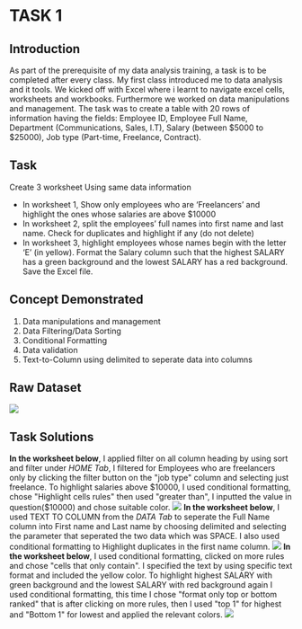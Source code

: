 # TASK 1
## Introduction
As part of the prerequisite of my data analysis training, a task is to be completed after every class. My first class introduced me to data analysis and it tools. We kicked off with Excel where i learnt to navigate excel cells, worksheets and workbooks. Furthermore we worked on data manipulations and management. The task was to create a table with 20 rows of information having the fields: Employee ID, Employee Full Name, Department (Communications, Sales, I.T), Salary (between $5000 to $25000), Job type (Part-time, Freelance, Contract).
## Task
Create 3 worksheet Using same data information
- In worksheet 1, Show only employees who are ‘Freelancers’ and highlight the ones whose salaries are above $10000
- In worksheet 2, split the employees’ full names into first name and last name. Check for duplicates and highlight if any (do not delete)
- In worksheet 3, highlight employees whose names begin with the letter ‘E’ (in yellow). Format the Salary column such that the highest SALARY has a green background and the lowest SALARY has a red background. Save the Excel file.
## Concept Demonstrated
1. Data manipulations and management
2. Data Filtering/Data Sorting
3. Conditional Formatting
4. Data validation
5. Text-to-Column using delimited to seperate data into columns
## Raw Dataset
![](https://github.com/AnietieJohnson/Week1-Excel-task/blob/main/Raw%20data%20for%20task1.png)
## Task Solutions
**In the worksheet below**, I applied filter on all column heading by using sort and filter under _HOME Tab_, I filtered for Employees who are freelancers only by clicking the filter button on the "job type" column and selecting just freelance. To highlight salaries above $10000, I used conditional formatting, chose "Highlight cells rules" then used "greater than", I inputted the value in question($10000) and chose suitable color.
![](https://github.com/AnietieJohnson/Week1-Excel-task/blob/main/Freelancers%20that%20earn%20above%20%2410%2C000.png)
**In the worksheet below**, I used TEXT TO COLUMN from the _DATA Tab_ to seperate the Full Name column into First name and Last name by choosing delimited and selecting the parameter that seperated the two data which was SPACE. I also used conditional formatting to Highlight duplicates in the first name column.
![](https://github.com/AnietieJohnson/Week1-Excel-task/blob/main/Employee%20first%20name%20with%20duplicates.png)
**In the worksheet below**, I used conditional formatting, clicked on more rules and chose "cells that only contain". I specified the text by using specific text format and included the yellow color. To highlight highest SALARY with green background and the lowest SALARY with red background again I used conditional formatting, this time I chose "format only top or bottom ranked" that is after clicking on more rules, then I used "top 1" for highest and "Bottom 1" for lowest and applied the relevant colors.
![](https://github.com/AnietieJohnson/Week1-Excel-task/blob/main/Employee%20whose%20name%20begin%20with%20e.png)
